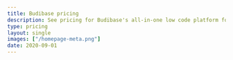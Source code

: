 ```yaml
---
title: Budibase pricing
description: See pricing for Budibase's all-in-one low code platform for building internal tools and automating business processes.
type: pricing
layout: single
images: ["/homepage-meta.png"]
date: 2020-09-01
---
```

